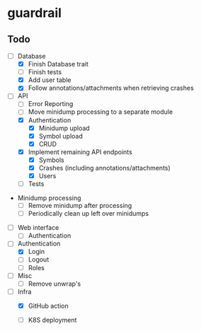 # guardrail

## Todo

- [ ] Database
  - [X] Finish Database trait
  - [ ] Finish tests
  - [X] Add user table
  - [X] Follow annotations/attachments when retrieving crashes
- [ ] API
  - [ ] Error Reporting
  - [ ] Move minidump processing to a separate module
  - [X] Authentication
    - [X] Minidump upload
    - [X] Symbol upload
    - [X] CRUD
  - [X] Implement remaining API endpoints
    - [X] Symbols
    - [X] Crashes (including annotations/attachments)
    - [X] Users
  - [ ] Tests
- Minidump processing
  - [ ] Remove minidump after processing
  - [ ] Periodically clean up left over minidumps
- [ ] Web interface
  - [ ] Authentication
- [ ] Authentication
  - [X] Login
  - [ ] Logout
  - [ ] Roles
- [ ] Misc
  - [ ] Remove unwrap's
- [ ] Infra
  - [X] GitHub action
  - [ ] K8S deployment
  